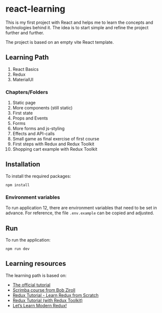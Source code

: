 # react-learning

This is my first project with React and helps me to learn the concepts and technologies behind it.
The idea is to start simple and refine the project further and further.

The project is based on an empty vite React template.

## Learning Path

1. React Basics
2. Redux
3. MaterialUI

### Chapters/Folders

1. Static page
2. More components (still static)
3. First state
4. Props and Events
5. Forms
6. More forms and js-styling
7. Effects and API-calls
8. Small game as final exercise of first course
9. First steps with Redux and Redux Toolkit
10. Shopping cart example with Redux Toolkit

## Installation

To install the required packages:

```shell
npm install
```

### Environment variables

To run application 12, there are environment variables that need to be set in advance.
For reference, the file `.env.example` can be copied and adjusted.

## Run

To run the application:

```shell
npm run dev
```

## Learning resources

The learning path is based on:

- [The official tutorial](https://reactjs.org/tutorial/tutorial.html#overview)
- [Scrimba course from Bob Ziroll](https://youtu.be/bMknfKXIFA8)
- [Redux Tutorial - Learn Redux from Scratch](https://www.youtube.com/watch?v=poQXNp9ItL4)
- [Redux Tutorial (with Redux Toolkit)](https://www.youtube.com/watch?v=iBUJVy8phqw)
- [Let’s Learn Modern Redux!](https://youtu.be/9zySeP5vH9c?t=3386)
